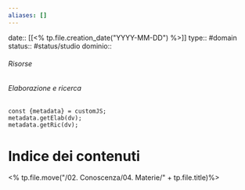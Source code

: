 ```yaml
---
aliases: []
---
```

date:: [[<% tp.file.creation_date("YYYY-MM-DD") %>]]
type:: #domain
status:: #status/studio 
dominio:: 
###### Risorse

###### Elaborazione e ricerca
```dataviewjs
const {metadata} = customJS;
metadata.getElab(dv);
metadata.getRic(dv);
```
# Indice dei contenuti
<% tp.file.move("/02. Conoscenza/04. Materie/" + tp.file.title)%>